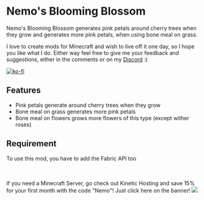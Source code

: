 # Nemo's Blooming Blossom

Nemo's Blooming Blossom generates pink petals around cherry trees when they grow and generates more pink petals, when using bone meal on grass.

I love to create mods for Minecraft and wish to live off it one day, so I hope you like what I do.
Either way feel free to give me your feedback and suggestions, either in the comments or on my [Discord](https://discord.com/invite/yxs9dga) :)

[![ko-fi](https://ko-fi.com/img/githubbutton_sm.svg)](https://ko-fi.com/J3J5UXAPK)

## Features
- Pink petals generate around cherry trees when they grow
- Bone meal on grass generates more pink petals
- Bone meal on flowers grows more flowers of this type (except wither roses)

## Requirement
To use this mod, you have to add the Fabric API too

<br></br>
If you need a Minecraft Server, go check out Kinetic Hosting and save 15% for your first month with the code "Nemo"! Just click here on the banner!
[![](https://imgur.com/lguE51t.png)](https://billing.kinetichosting.net/aff.php?aff=679)
